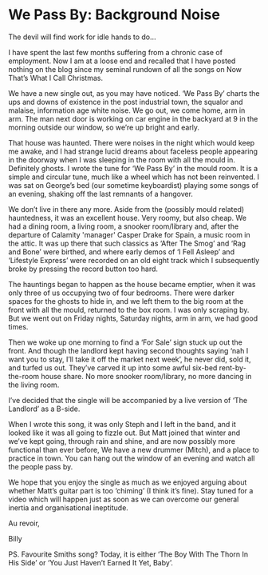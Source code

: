# We Pass By: Background Noise

The devil will find work for idle hands to do…

I have spent the last few months suffering from a chronic case of employment. Now I am at a loose end and recalled that I have posted nothing on the blog since my seminal rundown of all the songs on Now That’s What I Call Christmas.

We have a new single out, as you may have noticed. ‘We Pass By’ charts the ups and downs of existence in the post industrial town, the squalor and malaise, information age white noise. We go out, we come home, arm in arm. The man next door is working on car engine in the backyard at 9 in the morning outside our window, so we’re up bright and early.

That house was haunted. There were noises in the night which would keep me awake, and I had strange lucid dreams about faceless people appearing in the doorway when I was sleeping in the room with all the mould in. Definitely ghosts. I wrote the tune for ‘We Pass By’ in the mould room. It is a simple and circular tune, much like a wheel which has not been reinvented. I was sat on George’s bed (our sometime keyboardist) playing some songs of an evening, shaking off the last remnants of a hangover.

We don’t live in there any more. Aside from the (possibly mould related) hauntedness, it was an excellent house. Very roomy, but also cheap. We had a dining room, a living room, a snooker room/library and, after the departure of Calamity 'manager' Casper Drake for Spain, a music room in the attic. It was up there that such classics as ‘After The Smog’ and ‘Rag and Bone’ were birthed, and where early demos of ‘I Fell Asleep’ and ‘Lifestyle Express’ were recorded on an old eight track which I subsequently broke by pressing the record button too hard.

The hauntings began to happen as the house became emptier, when it was only three of us occupying two of four bedrooms. There were darker spaces for the ghosts to hide in, and we left them to the big room at the front with all the mould, returned to the box room. I was only scraping by. But we went out on Friday nights, Saturday nights, arm in arm, we had good times.

Then we woke up one morning to find a ‘For Sale’ sign stuck up out the front. And though the landlord kept having second thoughts saying ‘nah I want you to stay, I’ll take it off the market next week’, he never did, sold it, and turfed us out. They’ve carved it up into some awful six-bed rent-by-the-room house share. No more snooker room/library, no more dancing in the living room.

I’ve decided that the single will be accompanied by a live version of ‘The Landlord’ as a B-side.

When I wrote this song, it was only Steph and I left in the band, and it looked like it was all going to fizzle out. But Matt joined that winter and we’ve kept going, through rain and shine, and are now possibly more functional than ever before, We have a new drummer (Mitch), and a place to practice in town. You can hang out the window of an evening and watch all the people pass by.

We hope that you enjoy the single as much as we enjoyed arguing about whether Matt’s guitar part is too ‘chiming’ (I think it’s fine). Stay tuned for a video which will happen just as soon as we can overcome our general inertia and organisational ineptitude.

Au revoir,

Billy

PS. Favourite Smiths song? Today, it is either ‘The Boy With The Thorn In His Side’ or ‘You Just Haven’t Earned It Yet, Baby’.
